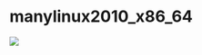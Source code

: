 # manylinux2010_x86_64

[![](https://images.microbadger.com/badges/version/oberbichler/manylinux2010_x86_64.svg)](https://microbadger.com/images/oberbichler/manylinux2010_x86_64 "Get your own version badge on microbadger.com")
